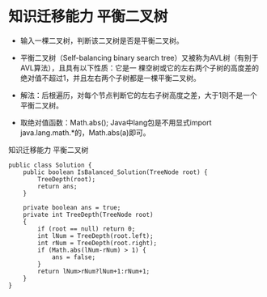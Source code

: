 # 知识迁移能力 平衡二叉树

* 输入一棵二叉树，判断该二叉树是否是平衡二叉树。

* 平衡二叉树（Self-balancing binary search tree）又被称为AVL树（有别于AVL算法），且具有以下性质：它是一 棵空树或它的左右两个子树的高度差的绝对值不超过1，并且左右两个子树都是一棵平衡二叉树。

* 解法：后根遍历，对每个节点判断它的左右子树高度之差，大于1则不是一个平衡二叉树。

* 取绝对值函数：Math.abs(); Java中lang包是不用显式import java.lang.math.*的，Math.abs(a)即可。

知识迁移能力 平衡二叉树

```
public class Solution {
    public boolean IsBalanced_Solution(TreeNode root) {
        TreeDepth(root);
        return ans;
    }
    
    private boolean ans = true;
    private int TreeDepth(TreeNode root)
    {
        if (root == null) return 0;
        int lNum = TreeDepth(root.left);
        int rNum = TreeDepth(root.right);
        if (Math.abs(lNum-rNum) > 1) {
            ans = false;
        }
        return lNum>rNum?lNum+1:rNum+1;
    }
}
```